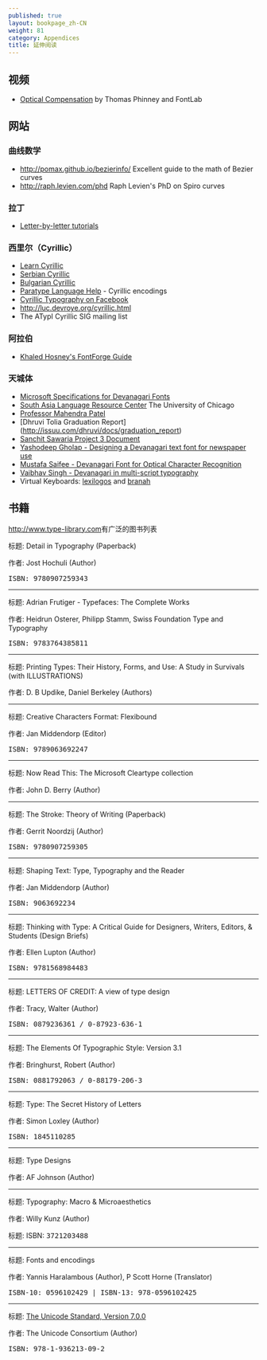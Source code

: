 ```yaml
---
published: true
layout: bookpage_zh-CN
weight: 81
category: Appendices
title: 延伸阅读
---
```


## 视频

* [Optical Compensation](https://www.youtube.com/watch?v=LR-CG5eB3nQ) by Thomas Phinney and FontLab

## 网站

### 曲线数学

* http://pomax.github.io/bezierinfo/ Excellent guide to the math of Bezier curves
* http://raph.levien.com/phd Raph Levien's PhD on Spiro curves

### 拉丁

* [Letter-by-letter tutorials](http://letterpunch.blogspot.com/)

### 西里尔（Cyrillic）

* [Learn Cyrillic](http://learncyrillic.tumblr.com )
* [Serbian Cyrillic](http://tipometar.org/indexEng.html)
* [Bulgarian Cyrillic](http://www.cyrillicsly.com/)
* [Paratype Language Help](http://www.paratype.com/help/language/) - Cyrillic encodings
* [Cyrillic Typography on Facebook](https://www.facebook.com/groups/170175253103197/)
* http://luc.devroye.org/cyrillic.html
* The ATypI Cyrillic SIG mailing list

### 阿拉伯

* [Khaled Hosney's FontForge Guide](http://ojuba.org/wiki/docs/%D8%AA%D8%B7%D9%88%D9%8A%D8%B1_%D8%A7%D9%84%D8%AE%D8%B7%D9%88%D8%B7)

### 天城体 

* [Microsoft Specifications for Devanagari Fonts](http://www.microsoft.com/typography/OpenTypeDev/devanagari/intro.htm)
* [South Asia Language Resource Center](http://salrc.uchicago.edu/) The University of Chicago
* [Professor Mahendra Patel](http://patelmc.wordpress.com/mahendrapatel/typedesign/)
* [Dhruvi Tolia Graduation Report] (http://issuu.com/dhruvi/docs/graduation_report)
* [Sanchit Sawaria Project 3 Document](http://issuu.com/sanchitsawaria/docs/kathandoc)
* [Yashodeep Gholap - Designing a Devanagari text font for newspaper use](http://www.yashodeepgholap.com/Article.html)
* [Mustafa Saifee - Devanagari Font for Optical Character Recognition](https://www.behance.net/gallery/11968313/Devanagari-Font-for-Optical-Character-Recognition)
* [Vaibhav Singh - Devanagari in multi-script typography](http://issuu.com/typefacedesign/docs/vaibhav_singh_dissertation)
* Virtual Keyboards: [lexilogos](http://www.lexilogos.com/keyboard/devanagari.htm) and [branah](http://www.branah.com/devanagariinscript)

## 书籍

<http://www.type-library.com>有广泛的图书列表

标题: Detail in Typography (Paperback)

作者: Jost Hochuli (Author)

<tt>ISBN: 9780907259343</tt>

<hr />

标题: Adrian Frutiger - Typefaces: The Complete Works

作者: Heidrun Osterer, Philipp Stamm, Swiss Foundation Type and Typography

<tt>ISBN: 9783764385811</tt>

<hr />

标题: Printing Types: Their History, Forms, and Use: A Study in Survivals (with ILLUSTRATIONS)

作者: D. B Updike,  Daniel Berkeley (Authors)

<hr />

标题: Creative Characters Format: Flexibound

作者: Jan Middendorp (Editor)

<tt>ISBN: 9789063692247</tt>

<hr />

标题: Now Read This: The Microsoft Cleartype collection

作者: John D. Berry (Author)

<hr />

标题: The Stroke: Theory of Writing (Paperback)

作者: Gerrit Noordzij (Author)

<tt>ISBN: 9780907259305</tt>

<hr />

标题: Shaping Text: Type, Typography and the Reader

作者: Jan Middendorp  (Author)

<tt>ISBN: 9063692234</tt>

<hr />

标题: Thinking with Type: A Critical Guide for Designers, Writers, Editors, &amp; Students (Design Briefs)

作者: Ellen Lupton (Author)

<tt>ISBN: 9781568984483</tt>

<hr />

标题: LETTERS OF CREDIT: A view of type design

作者: Tracy, Walter (Author)

<tt>ISBN: 0879236361 / 0-87923-636-1</tt>

<hr />

标题: The Elements Of Typographic Style: Version 3.1

作者: Bringhurst, Robert (Author)

<tt>ISBN: 0881792063 / 0-88179-206-3</tt>

<hr />

标题: Type: The Secret History of Letters

作者: Simon Loxley (Author)

<tt>ISBN: 1845110285</tt>

<hr />

标题: Type Designs

作者: AF Johnson (Author)

<hr />

标题: Typography: Macro &amp; Microaesthetics

作者: Willy Kunz (Author)

标题: ISBN: <tt>3721203488</tt>

<hr />

标题: Fonts and encodings

作者: Yannis Haralambous (Author), P Scott Horne (Translator)</tt>

<tt>ISBN-10: 0596102429 | ISBN-13: 978-0596102425</tt>

<hr />

标题: [The Unicode Standard, Version 7.0.0](http://www.unicode.org/versions/Unicode7.0.0/)

作者: The Unicode Consortium (Author)

<tt>ISBN: 978-1-936213-09-2</tt>
